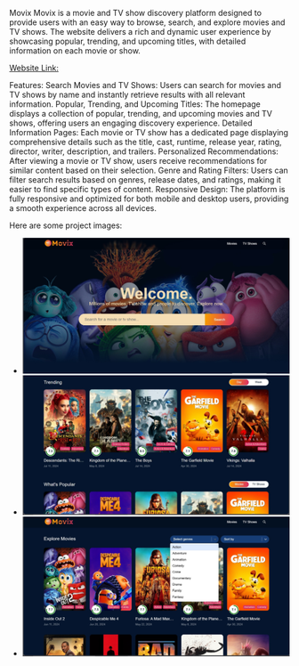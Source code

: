 Movix
Movix is a movie and TV show discovery platform designed to provide users with an easy way to browse, search, and explore movies and TV shows. The website delivers a rich and dynamic user experience by showcasing popular, trending, and upcoming titles, with detailed information on each movie or show. 

[Website Link:](https://project-movix.vercel.app/)

Features:
Search Movies and TV Shows: Users can search for movies and TV shows by name and instantly retrieve results with all relevant information.
Popular, Trending, and Upcoming Titles: The homepage displays a collection of popular, trending, and upcoming movies and TV shows, offering users an engaging discovery experience.
Detailed Information Pages: Each movie or TV show has a dedicated page displaying comprehensive details such as the title, cast, runtime, release year, rating, director, writer, description, and trailers.
Personalized Recommendations: After viewing a movie or TV show, users receive recommendations for similar content based on their selection.
Genre and Rating Filters: Users can filter search results based on genres, release dates, and ratings, making it easier to find specific types of content.
Responsive Design: The platform is fully responsive and optimized for both mobile and desktop users, providing a smooth experience across all devices.

Here are some project images:

- ![Image 1](https://github.com/rohit-dongare/projectMovix/blob/main/IMG_20240714_152104.jpg)
- ![Image 2](https://github.com/rohit-dongare/projectMovix/blob/main/IMG_20240714_152140.jpg)
- ![Image 3](https://github.com/rohit-dongare/projectMovix/blob/main/IMG_20240714_152205.jpg)


